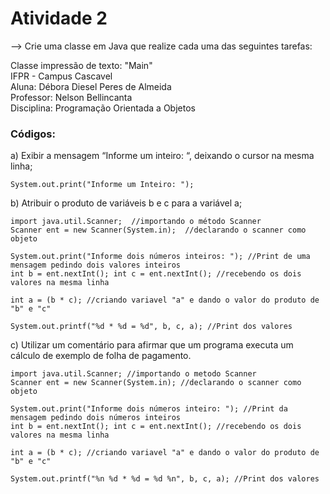 # Atividade 2

--> Crie uma classe em Java que realize cada uma das seguintes tarefas:

Classe impressão de texto: "Main"  
IFPR - Campus Cascavel  
Aluna: Débora Diesel Peres de Almeida  
Professor: Nelson Bellincanta   
Disciplina: Programação Orientada a Objetos  

### Códigos:

a) Exibir a mensagem “Informe um inteiro: “, deixando o cursor na mesma linha;

```
System.out.print("Informe um Inteiro: ");
```

b) Atribuir o produto de variáveis b e c para a variável a;

```
import java.util.Scanner;  //importando o método Scanner
Scanner ent = new Scanner(System.in);  //declarando o scanner como objeto

System.out.print("Informe dois números inteiros: "); //Print de uma mensagem pedindo dois valores inteiros
int b = ent.nextInt(); int c = ent.nextInt(); //recebendo os dois valores na mesma linha

int a = (b * c); //criando variavel "a" e dando o valor do produto de "b" e "c"

System.out.printf("%d * %d = %d", b, c, a); //Print dos valores
```

c) Utilizar um comentário para afirmar que um programa executa um cálculo de exemplo de folha de pagamento.

```
import java.util.Scanner; //importando o metodo Scanner
Scanner ent = new Scanner(System.in); //declarando o scanner como objeto

System.out.print("Informe dois números inteiro: "); //Print da mensagem pedindo dois números inteiros
int b = ent.nextInt(); int c = ent.nextInt(); //recebendo os dois valores na mesma linha

int a = (b * c); //criando variavel "a" e dando o valor do produto de "b" e "c"

System.out.printf("%n %d * %d = %d %n", b, c, a); //Print dos valores
```
